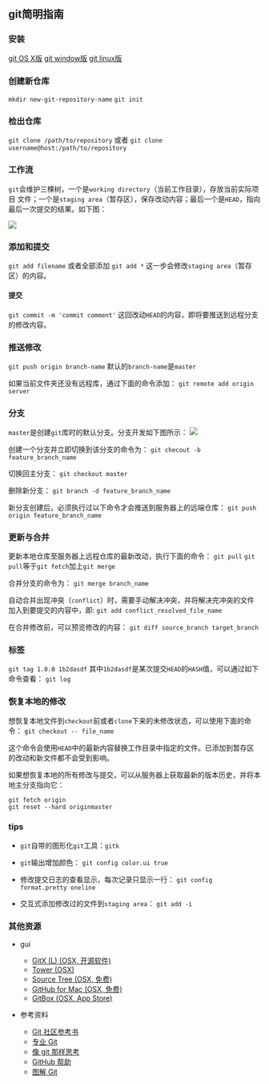 git简明指南
---
### 安装

[git OS X版](http://code.google.com/p/git-osx-installer/downloads/list?can=3)
[git window版](http://msysgit.github.io/)
[git linux版](http://book.git-scm.com/2_installing_git.html)

### 创建新仓库

`mkdir new-git-repository-name`
`git init`

### 检出仓库

`git clone /path/to/repository`
或者
`git clone username@host:/path/to/repository`

### 工作流

`git`会维护三棵树，一个是`working directory`（当前工作目录），存放当前实际项目
文件；一个是`staging area`（暂存区），保存改动内容；最后一个是`HEAD`，指向最后一次提交的结果。如下图：

![](http://rogerdudler.github.io/git-guide/img/trees.png)

### 添加和提交

`git add filename`
或者全部添加
`git add *`
这一步会修改`staging area`（暂存区）的内容。

#### 提交
`git commit -m 'commit comment'`
这回改动`HEAD`的内容，即将要推送到远程分支的修改内容。

### 推送修改

`git push origin branch-name`
默认的`branch-name`是`master`

如果当前文件夹还没有远程库，通过下面的命令添加：
`git remote add origin server`

### 分支

`master`是创建`git`库时的默认分支。分支开发如下图所示：
![](http://rogerdudler.github.io/git-guide/img/branches.png)

创建一个分支并立即切换到该分支的命令为：
`git checout -b feature_branch_name`

切换回主分支：
`git checkout master`

删除新分支：
`git branch -d feature_branch_name`

新分支创建后，必须执行过以下命令才会推送到服务器上的远端仓库：
`git push origin feature_branch_name`

### 更新与合并

更新本地仓库至服务器上远程仓库的最新改动，执行下面的命令：
`git pull`
`git pull`等于`git fetch`加上`git merge`

合并分支的命令为：
`git merge branch_name`

自动合并出现冲突（`conflict`）时，需要手动解决冲突，并将解决完冲突的文件加入到要提交的内容中，即:
`git add conflict_resolved_file_name`

在合并修改前，可以预览修改的内容：
`git diff source_branch target_branch`

### 标签

`git tag 1.0.0 1b2dasdf`
其中`1b2dasdf`是某次提交`HEAD`的`HASH`值，可以通过如下命令查看：
`git log`

### 恢复本地的修改

想恢复本地文件到`checkout`前或者`clone`下来的未修改状态，可以使用下面的命令：
`git checkout -- file_name`

这个命令会使用`HEAD`中的最新内容替换工作目录中指定的文件。已添加到暂存区的改动和新文件都不会受到影响。

如果想恢复本地的所有修改与提交，可以从服务器上获取最新的版本历史，并将本地主分支指向它：

```
git fetch origin
git reset --hard originmaster
```

### tips

* `git`自带的图形化`git`工具：`gitk`

* `git`输出增加颜色：
  `git config color.ui true`

* 修改提交日志的查看显示，每次记录只显示一行：
  `git config format.pretty oneline`

* 交互式添加修改过的文件到`staging area`：
  `git add -i`

### 其他资源

* gui
  
  <ul xmlns="http://www.w3.org/1999/xhtml">
      <li><a href="http://gitx.laullon.com/">GitX (L) (OSX, 开源软件)</a></li>
      <li><a href="http://www.git-tower.com/">Tower (OSX)</a></li>
      <li><a href="http://www.sourcetreeapp.com/">Source Tree (OSX, 免费)</a></li>
      <li><a href="http://mac.github.com/">GitHub for Mac (OSX, 免费)</a></li>
      <li><a href="https://itunes.apple.com/gb/app/gitbox/id403388357?mt=12">GitBox (OSX, App Store)</a></li>
  </ul>

* 参考资料 

  <ul xmlns="http://www.w3.org/1999/xhtml">
      <li><a href="http://book.git-scm.com/">Git 社区参考书</a></li>
      <li><a href="http://progit.org/book/">专业 Git</a></li>
      <li><a href="http://think-like-a-git.net/">像 git 那样思考</a></li>
      <li><a href="http://help.github.com/">GitHub 帮助</a></li>
      <li><a href="http://marklodato.github.io/visual-git-guide/index-zh-cn.html">图解 Git</a></li>
  </ul>
